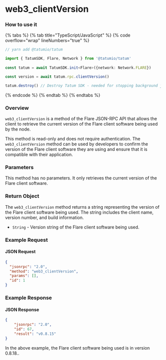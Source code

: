 # web3\_clientVersion

### How to use it

{% tabs %}
{% tab title="TypeScript/JavaScript" %}
{% code overflow="wrap" lineNumbers="true" %}
```typescript
// yarn add @tatumio/tatum

import { TatumSDK, Flare, Network } from '@tatumio/tatum'
  
const tatum = await TatumSDK.init<Flare>({network: Network.FLARE})

const version = await tatum.rpc.clientVersion()

tatum.destroy() // Destroy Tatum SDK - needed for stopping background jobs
```
{% endcode %}
{% endtab %}
{% endtabs %}

### Overview

`web3_clientVersion` is a method of the Flare JSON-RPC API that allows the client to retrieve the current version of the Flare client software being used by the node.

This method is read-only and does not require authentication. The `web3_clientVersion` method can be used by developers to confirm the version of the Flare client software they are using and ensure that it is compatible with their application.

### Parameters

This method has no parameters. It only retrieves the current version of the Flare client software.

### Return Object

The `web3_clientVersion` method returns a string representing the version of the Flare client software being used. The string includes the client name, version number, and build information.

* `String` - Version string of the Flare client software being used.

### Example Request

#### JSON Request

```json
{
  "jsonrpc": "2.0",
  "method": "web3_clientVersion",
  "params": [],
  "id": 1
}
```

### Example Response

#### JSON Response

```json
{
    "jsonrpc": "2.0",
    "id": 67,
    "result": "v0.8.15"
}
```

In the above example, the Flare client software being used is in version 0.8.18..
